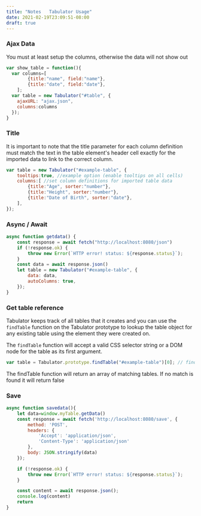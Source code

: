 ```yaml
---
title: "Notes   Tabulator Usage"
date: 2021-02-19T23:09:51-08:00
draft: true
---
```


### Ajax Data
You must at least setup the columns, otherwise the data will not show out
```javascript
var show_table = function(){
  var columns=[
        {title:"name", field:"name"},
        {title:"date", field:"date"},
    ];
  var table = new Tabulator("#table", {
    ajaxURL: "ajax.json",
    columns:columns
  });
}
```

### Title
It is important to note that the title parameter for each column definition must match the text in the table element's 
header cell exactly for the imported data to link to the correct column.
```javascript
var table = new Tabulator("#example-table", {
    tooltips:true, //example option (enable tooltips on all cells)
    columns:[ //set column definitions for imported table data
        {title:"Age", sorter:"number"},
        {title:"Height", sorter:"number"},
        {title:"Date of Birth", sorter:"date"},
    ],
});
```

### Async / Await
```javascript
async function getdata() {
    const response = await fetch("http://localhost:8080/json")
    if (!response.ok) {
        throw new Error(`HTTP error! status: ${response.status}`);
    }
    const data = await response.json()
    let table = new Tabulator("#example-table", {
        data: data,
        autoColumns: true,
    });
}
```

### Get table reference
Tabulator keeps track of all tables that it creates and you can use the `findTable` function on the Tabulator prototype 
to lookup the table object for any existing table using the element they were created on.

The `findTable` function will accept a valid CSS selector string or a DOM node for the table as its first argument.
```javascript
var table = Tabulator.prototype.findTable("#example-table")[0]; // find table object for table with id of example-table
```
The findTable function will return an array of matching tables. If no match is found it will return false

### Save
```javascript
async function savedata(){
    let data=window.myTable.getData()
    const response = await fetch('http://localhost:8080/save', {
        method: 'POST',
        headers: {
            'Accept': 'application/json',
            'Content-Type': 'application/json'
        },
        body: JSON.stringify(data)
    });

    if (!response.ok) {
        throw new Error(`HTTP error! status: ${response.status}`);
    }

    const content = await response.json();
    console.log(content)
    return
}
```